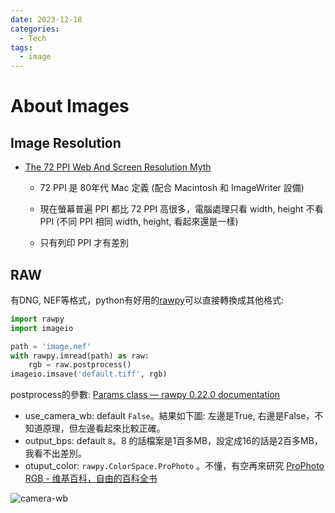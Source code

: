 ```yaml
---
date: 2023-12-18
categories:
  - Tech
tags:
  - image
---
```


# About Images

## Image Resolution

- [The 72 PPI Web And Screen Resolution Myth](https://www.photoshopessentials.com/essentials/the-72-ppi-web-resolution-myth/)

   - 72 PPI 是 80年代 Mac 定義 (配合 Macintosh 和 ImageWriter 設備)

   - 現在螢幕普遍 PPI 都比 72 PPI 高很多，電腦處理只看 width, height 不看 PPI (不同 PPI 相同 width, height, 看起來還是一樣)

   - 只有列印 PPI 才有差別


## RAW

有DNG, NEF等格式，python有好用的[rawpy](https://github.com/letmaik/rawpy)可以直接轉換成其他格式:

```python title="RAW to TIFF範例"
import rawpy
import imageio

path = 'image.nef'
with rawpy.imread(path) as raw:
    rgb = raw.postprocess()
imageio.imsave('default.tiff', rgb)
```

postprocess的參數: [Params class — rawpy 0.22.0 documentation](https://letmaik.github.io/rawpy/api/rawpy.Params.html)

- use_camera_wb: default `False`。結果如下圖: 左邊是True, 右邊是False，不知道原理，但左邊看起來比較正確。
- output_bps: default `8`。8 的話檔案是1百多MB，設定成16的話是2百多MB，我看不出差別。
- otuput_color: `rawpy.ColorSpace.ProPhoto` 。不懂，有空再來研究 [ProPhoto RGB - 维基百科，自由的百科全书](https://zh.wikipedia.org/zh-tw/ProPhoto_RGB)

![camera-wb](../../assets/blog/image-raw-tiff-camera-wb.png)
